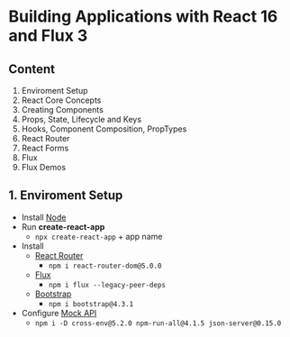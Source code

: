 # Building Applications with React 16 and Flux 3

## Content
1. Enviroment Setup
2. React Core Concepts
3. Creating Components
4. Props, State, Lifecycle and Keys
5. Hooks, Component Composition, PropTypes
6. React Router
7. React Forms
8. Flux
9. Flux Demos

## 1. Enviroment Setup
- Install [Node](https://nodejs.org/es/)
- Run **create-react-app**
  - `npx create-react-app` + app name
- Install
  - [React Router](https://v5.reactrouter.com/web/guides/quick-start)
    - `npm i react-router-dom@5.0.0`
  - [Flux](https://facebook.github.io/flux/)
    - `npm i flux --legacy-peer-deps`
  - [Bootstrap](https://getbootstrap.com/docs/5.2/getting-started/introduction/)
    - `npm i bootstrap@4.3.1`
- Configure [Mock API](https://mockapi.io)
  - `npm i -D cross-env@5.2.0 npm-run-all@4.1.5 json-server@0.15.0`